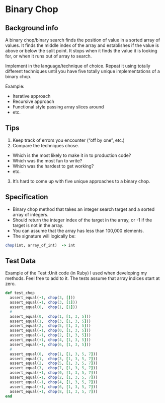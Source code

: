 # Binary Chop

## Background info

A binary chop/binary search finds the position of value in a sorted array of values. 
It finds the middle index of the array and establishes if the value is above or below the split point.
It stops when it finds the value it is looking for, or when it runs out of array to search.

Implement in the language/technique of choice.
Repeat it using totally different techniques until you have five totally unique implementations of a binary chop.

Example:
* Iterative approach 
* Recursive approach
* Functional style passing array slices around
* etc.

## Tips
1. Keep track of errors you encounter (“off by one”, etc.)
2. Compare the techniques chose.
  * Which is the most likely to make it in to production code? 
  * Which was the most fun to write? 
  * Which was the hardest to get working? 
  * etc.
3. It’s hard to come up with five unique approaches to a binary chop.

## Specification
* Binary chop method that takes an integer search target and a sorted array of integers. 
* Should return the integer index of the target in the array, or -1 if the target is not in the array.
* You can assume that the array has less than 100,000 elements.
* The signature will logically be:

```Ruby
chop(int, array_of_int)  -> int
```

## Test Data
Example of the Test::Unit code (in Ruby) I used when developing my methods. Feel free to add to it. 
The tests assume that array indices start at zero.

```Ruby
def test_chop
  assert_equal(-1, chop(3, []))
  assert_equal(-1, chop(3, [1]))
  assert_equal(0,  chop(1, [1]))
  #
  assert_equal(0,  chop(1, [1, 3, 5]))
  assert_equal(1,  chop(3, [1, 3, 5]))
  assert_equal(2,  chop(5, [1, 3, 5]))
  assert_equal(-1, chop(0, [1, 3, 5]))
  assert_equal(-1, chop(2, [1, 3, 5]))
  assert_equal(-1, chop(4, [1, 3, 5]))
  assert_equal(-1, chop(6, [1, 3, 5]))
  #
  assert_equal(0,  chop(1, [1, 3, 5, 7]))
  assert_equal(1,  chop(3, [1, 3, 5, 7]))
  assert_equal(2,  chop(5, [1, 3, 5, 7]))
  assert_equal(3,  chop(7, [1, 3, 5, 7]))
  assert_equal(-1, chop(0, [1, 3, 5, 7]))
  assert_equal(-1, chop(2, [1, 3, 5, 7]))
  assert_equal(-1, chop(4, [1, 3, 5, 7]))
  assert_equal(-1, chop(6, [1, 3, 5, 7]))
  assert_equal(-1, chop(8, [1, 3, 5, 7]))
end
```
